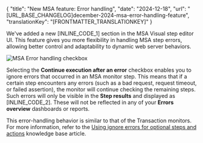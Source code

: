 {
  "title": "New MSA feature: Error handling",
  "date": "2024-12-18",
  "url": "[URL_BASE_CHANGELOG]december-2024-msa-error-handling-feature",
  "translationKey": "[FRONTMATTER_TRANSLATIONKEY]"
}

We've added a new [INLINE_CODE_1] section in the MSA Visual step editor UI. This feature gives you more flexibility in handling MSA step errors, allowing better control and adaptability to dynamic web server behaviors.

![MSA Error handling checkbox]([LINK_URL_1])

Selecting the **Continue execution after an error** checkbox enables you to ignore errors that occurred in an MSA monitor step. This means that if a certain step encounters any errors (such as a bad request, request timeout, or failed assertion), the monitor will continue checking the remaining steps. Such errors will only be visible in the **Step results** and displayed as [INLINE_CODE_2]. These will not be reflected in any of your **Errors overview** dashboards or reports.  

This error-handling behavior is similar to that of the Transaction monitors. For more information, refer to the [Using ignore errors for optional steps and actions]([LINK_URL_2]) knowledge base article.

